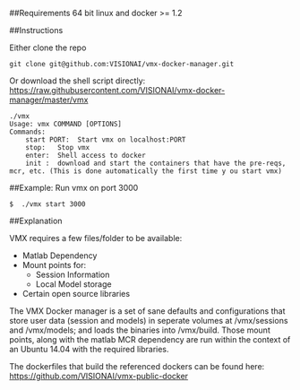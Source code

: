 ##Requirements
    64 bit linux and docker >= 1.2

##Instructions

Either clone the repo

    git clone git@github.com:VISIONAI/vmx-docker-manager.git

Or download the shell script directly: https://raw.githubusercontent.com/VISIONAI/vmx-docker-manager/master/vmx

    ./vmx
    Usage: vmx COMMAND [OPTIONS]
    Commands:
        start PORT:  Start vmx on localhost:PORT
        stop:   Stop vmx
        enter:  Shell access to docker
        init :  download and start the containers that have the pre-reqs, mcr, etc. (This is done automatically the first time y ou start vmx)
        
        
##Example:
 Run vmx on port 3000
    
    $  ./vmx start 3000


##Explanation

VMX requires a few files/folder to be available:
 - Matlab Dependency
 - Mount points for:
   - Session Information
   - Local Model storage
 - Certain open source libraries

The VMX Docker manager is a set of sane defaults and configurations that store user data (session and models) in seperate volumes at /vmx/sessions and /vmx/models; and loads the binaries into /vmx/build.  Those mount points, along with the matlab MCR dependency are run within the context of an Ubuntu 14.04 with the required libraries.

The dockerfiles that build the referenced dockers can be found here: https://github.com/VISIONAI/vmx-public-docker
